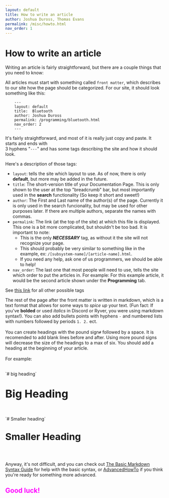 ```yaml
---
layout: default
title: How to write an article
author: Joshua Duross, Thomas Evans
permalink: /misc/howto.html
nav_order: 1
---
```


# How to write an article

Writing an article is fairly straightforward, but there are a couple things that you need to know:

All articles must start with something called `front matter`, which describes to our site how the page should be categorized. For our site, it should look something like this:
```
    ---
    layout: default
    title:  Bluetooth
    author: Joshua Duross
    permalink: /programming/bluetooth.html
    nav_order: 2
    ---
```
It's fairly straightforward, and most of it is really just copy and paste. It starts and ends with 
<br>
3 hyphens "`---`" and has some tags describing the site and how it should look.

Here's a description of those tags:
- `layout`: tells the site which layout to use. As of now, there is only **default**, but more may be added in the future.
- `title`: The short-version title of your Documentation Page. This is only shown to the user at the top "breadcrumb" bar, but most importantly used in the **search** functionality (So keep it short and sweet!)
- `author`: The First and Last name of the author(s) of the page. Currently it is only used in the search funcionality, but may be used for other purposes later. If there are multiple authors, separate the names with commas.
- `permalink`: The link (at the top of the site) at which this file is displayed. This one is a bit more complicated, but shouldn't be too bad. It is important to note:
    - This is the only ***NECESSARY*** tag, as without it the site will not recognize your page.
    - This should probably be very similar to something like in the example, ex: `/[subsystem-name]/[article-name].html`.
    - If you need any help, ask one of us programmers, we should be able to help!
- `nav_order`: The last one that most people will need to use, tells the site which order to put the articles in. For example: For this example article, it would be the second article shown under the **Programming** tab.

See [this link](/misc/allTags.html) for all other possible tags

The rest of the page after the front matter is written in markdown, which is a text format that allows for some ways to *spice up* your text. (Fun fact: If you've **bolded** or used *italics* in Discord or Ryver, you were using markdown syntax!). You can also add bullets points with hyphens `-` and numbered lists with numbers followed by periods `1. 2.` ect.
<br> 
<br>
You can create headings with the pound sign`#` followed by a space. It is recomended to add blank lines before and after. Using more pound signs will decrease the size of the headings to a max of six. You should add a heading at the beginning of your article.
<br>
<br>
For example:
<br>

<br>
`# big heading`
<br>

<p style="font-size:34px;"><b> Big Heading </b></p> 

<br>
`# Smaller heading`
<br>

<p style="font-size:30px;"><b> Smaller Heading </b></p> 

<br>

Anyway, it's not difficult, and you can check out [The Basic Markdown Syntax Guide](https://markdownguide.offshoot.io/basic-syntax/) for help with the basic syntax, or [AdvancedHowTo](/misc/advancedHowto.html) if you think you're ready for something more advanced.





<h2 style="color:magenta"> Good luck! </h2>